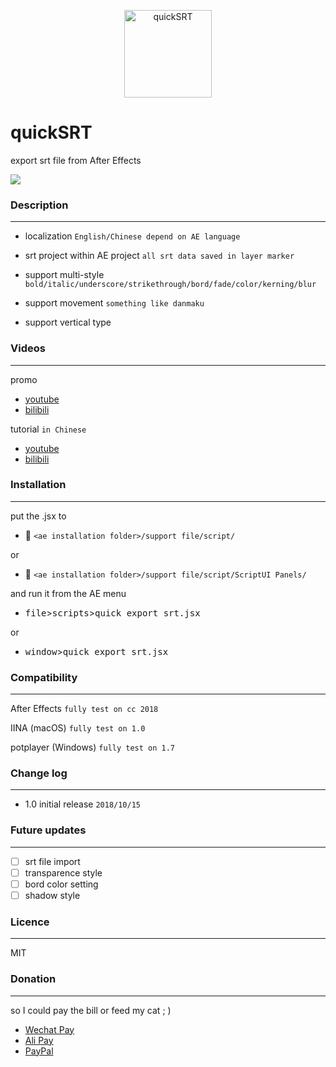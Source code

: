 <p align="center"><img width="140px" src="https://i.loli.net/2018/10/15/5bc416b67cb35.png" alt="quickSRT"/>

# quickSRT

export srt file from After Effects

![](https://ws3.sinaimg.cn/large/006tNbRwgy1fw95v03wo4g30o20iuhas.gif)

### Description
---
- localization `English/Chinese depend on AE language`

- srt project within AE project `all srt data saved in layer marker` 

- support multi-style `bold/italic/underscore/strikethrough/bord/fade/color/kerning/blur`

- support movement `something like danmaku` 
  
- support vertical  type

### Videos
---
promo
- [youtube](https://youtu.be/-XEwef8m04Q)
- [bilibili](https://www.bilibili.com/video/av33794666/)

tutorial `in Chinese`
- [youtube](https://youtu.be/RbYYj7sFaPA)
- [bilibili](https://www.bilibili.com/video/av33859289/)
  
### Installation
---
put the .jsx to

- :open_file_folder: `<ae installation folder>/support file/script/`

or

- :open_file_folder: `<ae installation folder>/support file/script/ScriptUI Panels/`
   
and run it from the AE menu 

- <kbd>file</kbd>><kbd>scripts</kbd>><kbd>quick export srt.jsx</kbd> 

or 

- <kbd>window</kbd>><kbd>quick export srt.jsx</kbd>

### Compatibility
---
After Effects `fully test on cc 2018`
  
IINA (macOS) `fully test on 1.0`
  
potplayer (Windows) `fully test on 1.7`
 
### Change log
---
- 1.0  initial release `2018/10/15`

### Future updates
---
* [ ] srt file import
* [ ] transparence style
* [ ] bord color setting
* [ ] shadow style

### Licence
---
MIT

### Donation
---
so I could pay the bill or feed my cat ; )

- [Wechat Pay](https://ws4.sinaimg.cn/large/006tNbRwgy1fw8q4veq8hj30vn17ejsg.jpg)
- [Ali Pay](https://ws4.sinaimg.cn/large/006tNbRwgy1fw8qhuvnnej30u019iwjc.jpg)
- [PayPal](https://paypal.me/msongz)
